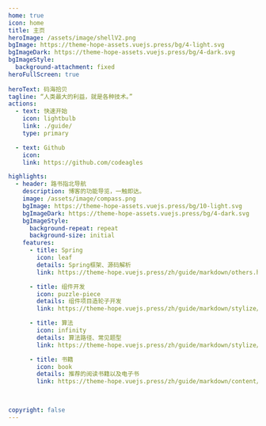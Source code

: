 ```yaml
---
home: true
icon: home
title: 主页
heroImage: /assets/image/shellV2.png
bgImage: https://theme-hope-assets.vuejs.press/bg/4-light.svg
bgImageDark: https://theme-hope-assets.vuejs.press/bg/4-dark.svg
bgImageStyle:
  background-attachment: fixed
heroFullScreen: true
  
heroText: 码海拾贝
tagline: “人类最大的利益，就是各种技术。”
actions:
  - text: 快速开始
    icon: lightbulb
    link: ./guide/
    type: primary

  - text: Github
    icon: 
    link: https://github.com/codeagles

highlights:
  - header: 路书指北导航
    description: 博客的功能导览，一触即达。
    image: /assets/image/compass.png
    bgImage: https://theme-hope-assets.vuejs.press/bg/10-light.svg
    bgImageDark: https://theme-hope-assets.vuejs.press/bg/4-dark.svg
    bgImageStyle:
      background-repeat: repeat
      background-size: initial
    features:
      - title: Spring
        icon: leaf
        details: Spring框架、源码解析
        link: https://theme-hope.vuejs.press/zh/guide/markdown/others.html#link-check

      - title: 组件开发
        icon: puzzle-piece
        details: 组件项目造轮子开发
        link: https://theme-hope.vuejs.press/zh/guide/markdown/stylize/hint.html

      - title: 算法
        icon: infinity
        details: 算法路径、常见题型
        link: https://theme-hope.vuejs.press/zh/guide/markdown/stylize/alert.html

      - title: 书籍
        icon: book
        details: 推荐的阅读书籍以及电子书
        link: https://theme-hope.vuejs.press/zh/guide/markdown/content/tabs.html

  

copyright: false
---
```


